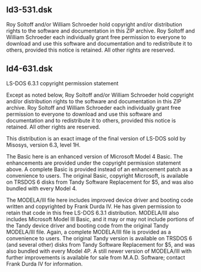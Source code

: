 ## ld3-531.dsk

Roy Soltoff and/or William Schroeder hold copyright and/or
distribution rights to the software and documentation in this ZIP
archive.  Roy Soltoff and William Schroeder each individually grant
free permission to everyone to download and use this software and
documentation and to redistribute it to others, provided this notice
is retained.  All other rights are reserved.

## ld4-631.dsk

LS-DOS 6.3.1 copyright permission statement

Except as noted below, Roy Soltoff and/or William Schroeder hold
copyright and/or distribution rights to the software and documentation
in this ZIP archive.  Roy Soltoff and William Schroeder each
individually grant free permission to everyone to download and use
this software and documentation and to redistribute it to others,
provided this notice is retained.  All other rights are reserved.

This distribution is an exact image of the final version of LS-DOS
sold by Misosys, version 6.3, level 1H.

The Basic here is an enhanced version of Microsoft Model 4 Basic.  The
enhancements are provided under the copyright permission statement
above.  A complete Basic is provided instead of an enhancement patch
as a convenience to users.  The original Basic, copyright Microsoft,
is available on TRSDOS 6 disks from Tandy Software Replacement for $5,
and was also bundled with every Model 4.

The MODELA/III file here includes improved device driver and booting
code written and copyrighted by Frank Durda IV.  He has given
permission to retain that code in this free LS-DOS 6.3.1 distribution.
MODELA/III also includes Microsoft Model III Basic, and it may or may
not include portions of the Tandy device driver and booting code from
the original Tandy MODELA/III file.  Again, a complete MODELA/III file
is provided as a convenience to users.  The original Tandy version is
available on TRSDOS 6 (and several other) disks from Tandy Software
Replacement for $5, and was also bundled with every Model 4P.  A still
newer version of MODELA/III with further improvements is available for
sale from M.A.D. Software; contact Frank Durda IV for information.
